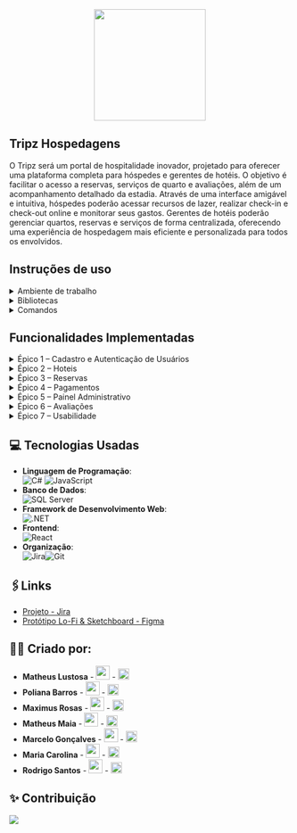 <div align="center">
<img src="https://github.com/user-attachments/assets/dac0eaa1-3cbd-4a74-957d-6f244da6aca6" width="200px"style=> 
</div>
 
 
## Tripz Hospedagens
 
O Tripz será um portal de hospitalidade inovador, projetado para oferecer uma plataforma completa para hóspedes e gerentes de hotéis. O objetivo é facilitar o acesso a reservas, serviços de quarto e avaliações, além de um acompanhamento detalhado da estadia. Através de uma interface amigável e intuitiva, hóspedes poderão acessar recursos de lazer, realizar check-in e check-out online e monitorar seus gastos. Gerentes de hotéis poderão gerenciar quartos, reservas e serviços de forma centralizada, oferecendo uma experiência de hospedagem mais eficiente e personalizada para todos os envolvidos.
 
## Instruções de uso
<details>
<summary> Ambiente de trabalho</summary>
<ul>
  Certifique-se de que você tem as seguintes ferramentas instaladas:
- .NET SDK 8.0: [Baixar aqui](https://dotnet.microsoft.com/download/dotnet/8.0)
- Node.js & npm: [Baixar aqui](https://nodejs.org/en) (a instalação do Node.js já inclui o npm)
 
- SQL Server: Você pode usar o [SQL Server Express](https://www.microsoft.com/en-us/sql-server/sql-server-downloads) ou o LocalDB (instalado com o Visual Studio).
Abra seu terminal favorito (PowerShell, Git Bash, CMD) e clone o repositório para o seu diretório local:
 
- git clone [https://github.com/oblipix/ViagemImpacta.git](https://github.com/oblipix/ViagemImpacta.git)
<br><br/>
Exemplo de string de conexão para LocalDB:
 
- "ViagemImpactConnection": "Server=(localdb)\\mssqllocaldb;Database=ViagemImpactaDb;Trusted_Connection=True;MultipleActiveResultSets=true"
</ul>
</details>
<details>
<summary> Bibliotecas</summary>
<ul>
Backend
- Abra o terminal e baixe as bibliotecas
- Install-Package Microsoft.AspNetCore.Authentication.JwtBearer
- Install-Package AutoMapper
- Install-Package AutoMapper.Extensions.Microsoft.DependencyInjection
- Install-Package Stripe.net
- Install-Package Microsoft.EntityFrameworkCore.SqlServer
- Install-Package Microsoft.EntityFrameworkCore.Tools
- Install-Package Microsoft.EntityFrameworkCore.Design
 
frontend
 
- npm install
 
  </ul>
</details>
<details>
<summary> Comandos</summary>
<ul>
  Adicionar uma nova migração no terminal do nugget:
 
  - add-migrations <NomeDaMigracao>
 
  - update-database
 
  rodar o front
- npm run dev
 
  </ul>
</details>
 
## Funcionalidades Implementadas
 
<details>
<summary>Épico 1 – Cadastro e Autenticação de Usuários</summary>
<ul>
- US01: Criar conta como cliente. O cliente deve poder se registrar com validação de dados e receber um e-mail de confirmação.
 
- US02: Recuperar senha. Usuário pode redefinir a senha via e-mail e fazer login com a nova senha.
 
- US03: Login do cliente. Usuário deve ser autenticado com credenciais corretas e ser direcionado para sua área de cliente.
 
- US04: Login do administrador. Administrador deve acessar o painel de administração com credenciais válidas.
 
- US05: Controle de perfis. Administrador pode atribuir diferentes permissões (cliente, atendente, gestor) aos usuários.
</ul>
</details>
<details>
<summary>Épico 2 – Hoteis</summary>
<ul>
- US06: Cadastro de hoteis. Administrador deve poder criar pacotes completos, que são salvos e aparecem na listagem pública.
 
- US07: Editar/excluir pacotes. O administrador pode editar os dados de um pacote ou excluí-lo (com confirmação).
 
- US08: Listagem e filtros. Usuário pode usar filtros por destino, data ou preço para encontrar pacotes.
 
- US09: Visualização de detalhes. Ao clicar em um pacote, o usuário deve ver todos os detalhes, como fotos, descrição, datas e valor.
</ul>
</details>
<details>
<summary>Épico 3 – Reservas</summary>
<ul>
 
- US10: Escolher o hotel e data. Cliente pode selecionar um pacote e uma data disponível para iniciar o processo de reserva.
 
- US11: Inserir dados dos viajantes. O sistema deve validar e salvar os dados de todos os viajantes na reserva.
 
- US12: Visualizar reservas no admin. O administrador deve ver uma lista de todas as reservas com status, datas e clientes associados.
</ul>
</details>
<details>
<summary>Épico 4 – Pagamentos</summary>
<ul>
 
- US13: Efetuar pagamento. Após finalizar a reserva, o sistema deve processar o pagamento via gateway integrado.
 
- US14: Receber comprovante por e-mail. Após a confirmação do pagamento, o cliente recebe um e-mail com o comprovante e os detalhes da reserva.
 
- US15: Ver status do pagamento. O administrador deve visualizar o status do pagamento (pendente, aprovado, recusado) de uma reserva.
</ul>
</details>
<details>
<summary>Épico 5 – Painel Administrativo</summary>
<ul>
 
- US16: Métricas no painel. O painel deve exibir gráficos e números de vendas por período, destino e status.
 
- US17: Exportar relatórios. Administrador pode exportar dados do sistema em formatos como Excel ou PDF.
 
- US18: Suporte ao cliente. Administrador pode buscar clientes por CPF ou nome para ver suas reservas e dar suporte.
</ul>
</details>
 
<details>
<summary>Épico 6 – Avaliações</summary>
<ul>
 
- US19: Avaliar pacote. Após a viagem, o cliente pode dar uma nota e escrever um comentário para o pacote.
 
- US20: Moderação de comentários. Administrador pode gerenciar, aprovar ou remover as avaliações dos clientes.
</ul>
</details>
<details>
<summary>Épico 7 – Usabilidade</summary>
<ul>
 
- US21: Acesso via celular. O site deve ser responsivo e se adaptar a telas de celulares e tablets.
 
- US22: Acessibilidade. O site deve ser acessível, com suporte a leitores de tela e navegação por teclado.
</ul>
</details>
 
 
## 💻 Tecnologias Usadas
- **Linguagem de Programação**:<br>![C#](https://img.shields.io/badge/C%23-239120?style=for-the-badge&logo=c-sharp&logoColor=white)
  ![JavaScript](https://img.shields.io/badge/JavaScript-F7DF1E?style=for-the-badge&logo=javascript&logoColor=black)
- **Banco de Dados**:<br>![SQL Server](https://img.shields.io/badge/Microsoft%20SQL%20Server-CC2927?style=for-the-badge&logo=microsoft%20sql%20server&logoColor=white)
- **Framework de Desenvolvimento Web**:<br>![.NET](https://img.shields.io/badge/.NET-512BD4?style=for-the-badge&logo=dotnet&logoColor=white)
- **Frontend**:<br>![React](https://img.shields.io/badge/React-20232A?style=for-the-badge&logo=react&logoColor=61DAFB)
- **Organização**:<br>![Jira](https://img.shields.io/badge/Jira-0052CC?style=for-the-badge&logo=jira&logoColor=white)![Git](https://img.shields.io/badge/git-%23F05033.svg?style=for-the-badge&logo=git&logoColor=white)
 
## 🖇️Links 
-  [Projeto - Jira](https://matheusclcclc-1752064913933.atlassian.net/jira/software/projects/SCRUM/boards/1/backlog?atlOrigin=eyJpIjoiYzUzNTk3YzEyOWY4NGQwNWJjODQ4NzE3Nzk2MmEzNzAiLCJwIjoiaiJ9)
- [Protótipo Lo-Fi & Sketchboard - Figma](https://www.figma.com/proto/epp3vRexzmU4C3Twsh4ZWI/Untitled?node-id=0-1&t=R4FQwUqcs4BoGPUP-1)
 
 
## 🙋‍♂️ Criado por:
 
- **Matheus Lustosa** - <a href="mailto:matheusclc@hotmail.com"><img src="https://github.com/user-attachments/assets/d910e050-b74b-4dfd-9c58-bd3e6be60e8b" width="25"></a> - <a href="https://www.linkedin.com/in/matheus-lustosa-827010242/"><img src="https://upload.wikimedia.org/wikipedia/commons/c/ca/LinkedIn_logo_initials.png" width="20"></a>
- **Poliana Barros** - <a href="mailto:polibarross@gmail.com"><img src="https://github.com/user-attachments/assets/d910e050-b74b-4dfd-9c58-bd3e6be60e8b" width="25"></a> - <a href="https://www.linkedin.com/in/polianabrandao1/"><img src="https://upload.wikimedia.org/wikipedia/commons/c/ca/LinkedIn_logo_initials.png" width="20"></a>
- **Maximus Rosas** - <a href="mailto:lianthg07@gmail.com"><img src="https://github.com/user-attachments/assets/d910e050-b74b-4dfd-9c58-bd3e6be60e8b" width="25"></a> - <a href="https://www.linkedin.com/in/maximus-rosas-burgos-30a048276/"><img src="https://upload.wikimedia.org/wikipedia/commons/c/ca/LinkedIn_logo_initials.png" width="20"></a>
- **Matheus Maia** - <a href="matheusmaiagoulart@outlook.com"><img src="https://github.com/user-attachments/assets/d910e050-b74b-4dfd-9c58-bd3e6be60e8b" width="25"></a> - <a href="https://www.linkedin.com/in/matheusmaiagoulart/"><img src="https://upload.wikimedia.org/wikipedia/commons/c/ca/LinkedIn_logo_initials.png" width="20"></a>
- **Marcelo Gonçalves** - <a href="mailto:marcelojunior_@outlook.com.br"><img src="https://github.com/user-attachments/assets/d910e050-b74b-4dfd-9c58-bd3e6be60e8b" width="25"></a> - <a href="https://www.linkedin.com/in/marcelogjr/"><img src="https://upload.wikimedia.org/wikipedia/commons/c/ca/LinkedIn_logo_initials.png" width="20"></a>
- **Maria Carolina** - <a href="mailto:mariacarolinatech@gmail.com"><img src="https://github.com/user-attachments/assets/d910e050-b74b-4dfd-9c58-bd3e6be60e8b" width="25"></a> - <a href="https://www.linkedin.com/in/mariacarolinalv/"><img src="https://upload.wikimedia.org/wikipedia/commons/c/ca/LinkedIn_logo_initials.png" width="20"></a>
- **Rodrigo Santos** - <a href="mailto:rodrigo_rwa@hotmail.com"><img src="https://github.com/user-attachments/assets/d910e050-b74b-4dfd-9c58-bd3e6be60e8b" width="25"></a> - <a href="https://www.linkedin.com/in/rodrigospmelo/"><img src="https://upload.wikimedia.org/wikipedia/commons/c/ca/LinkedIn_logo_initials.png" width="20"></a>
 
## ✨ Contribuição
<a href="https://github.com/oblipix/grupo5/graphs/contributors">
<img src="https://contrib.rocks/image?repo=oblipix/grupo5" />
</a>
